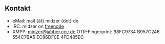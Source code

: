 ## Kontakt

* eMail: mail {ät} midzer {dot} de
* IRC: midzer on [freenode](https://freenode.net)
* XMPP: midzer@jabber.ccc.de OTR-Fingerprint: 98FC9734 B957C246 554C7BA5 EC86DF0E 4FD485EC
